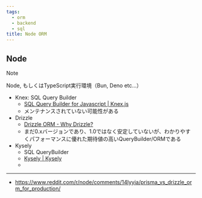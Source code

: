 ```yaml
---
tags:
  - orm
  - backend
  - sql
title: Node ORM
---
```

## Node

> [!NOTE]
> Node, もしくはTypeScript実行環境（Bun, Deno etc...）


- Knex: SQL Query Builder
	- [SQL Query Builder for Javascript | Knex.js](https://knexjs.org/)
	- メンテナンスされていない可能性がある
- Drizzle
	- [Drizzle ORM - Why Drizzle?](https://orm.drizzle.team/docs/overview#why-sql-like)
	- まだ0.xバージョンであり、1.0ではなく安定していないが、わかりやすくパフォーマンスに優れた期待値の高いQueryBuilder/ORMである
- Kysely
	- SQL QueryBuilder
	- [Kysely | Kysely](https://kysely.dev/)
	- 

---
- https://www.reddit.com/r/node/comments/14lyyia/prisma_vs_drizzle_orm_for_production/
